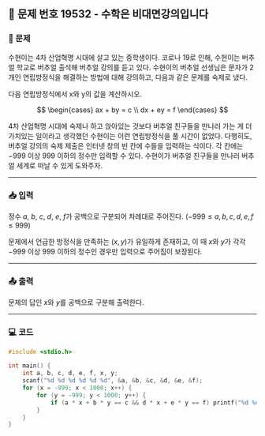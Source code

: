 ## 📝 문제 번호 19532 - 수학은 비대면강의입니다  

### 📌 문제
수현이는 4차 산업혁명 시대에 살고 있는 중학생이다. 코로나 19로 인해, 수현이는 버추얼 학교로 버추얼 출석해 버추얼 강의를 듣고 있다. 수현이의 버추얼 선생님은 문자가 2개인 연립방정식을 해결하는 방법에 대해 강의하고, 다음과 같은 문제를 숙제로 냈다.

다음 연립방정식에서 x와 y의 값을 계산하시오.

$$
\begin{cases}
ax + by = c \\
dx + ey = f
\end{cases}
$$

4차 산업혁명 시대에 숙제나 하고 앉아있는 것보다 버추얼 친구들을 만나러 가는 게 더 가치있는 일이라고 생각했던 수현이는 이런 연립방정식을 풀 시간이 없었다. 다행히도, 버추얼 강의의 숙제 제출은 인터넷 창의 빈 칸에 수들을 입력하는 식이다. 각 칸에는 
$-999$ 이상 $999$ 이하의 정수만 입력할 수 있다. 수현이가 버추얼 친구들을 만나러 버추얼 세계로 떠날 수 있게 도와주자.

---

### 📥 입력
정수 
$a$, $b$, $c$, $d$, $e$, $f$가 공백으로 구분되어 차례대로 주어진다. ($-999 \leq a,b,c,d,e,f \leq 999$)

문제에서 언급한 방정식을 만족하는 $\left(x,y\right)$가 유일하게 존재하고, 이 때 $x$와 $y$가 각각 $-999$ 이상 $999$ 이하의 정수인 경우만 입력으로 주어짐이 보장된다.

---

### 📤 출력
문제의 답인 
$x$와 $y$를 공백으로 구분해 출력한다.

---

### 💻 코드
```c
#include <stdio.h>

int main() {
    int a, b, c, d, e, f, x, y;
    scanf("%d %d %d %d %d %d", &a, &b, &c, &d, &e, &f);
    for (x = -999; x < 1000; x++) {
        for (y = -999; y < 1000; y++) {
            if (a * x + b * y == c && d * x + e * y == f) printf("%d %d", x, y);
        }
    }
}
```
